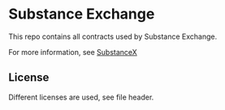 # Substance Exchange

This repo contains all contracts used by Substance Exchange.

For more information, see [SubstanceX](https://substancex.io)

## License

Different licenses are used, see file header.